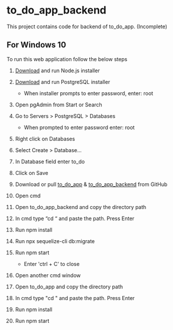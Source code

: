 # to_do_app_backend
This project contains code for backend of to_do_app. (Incomplete)

## For Windows 10
To run this web application follow the below steps

1.	[Download](https://nodejs.org/en/download/) and run Node.js installer

2.	[Download](https://www.postgresql.org/download/) and run PostgreSQL installer
      
      - When installer prompts to enter password, enter: root
      
3.	Open pgAdmin from Start or Search
4.	Go to Servers > PostgreSQL > Databases
            
      - When prompted to enter password enter: root
      
5.	Right click on Databases
6.	Select Create > Database…
7.	In Database field enter to_do
8.	Click on Save
9.	Download or pull [to_do_app](https://github.com/samikhalid22/to_do_app) & [to_do_app_backend](https://github.com/samikhalid22/to_do_app_backend) from GitHub
10.	Open cmd 
11.	Open to_do_app_backend and copy the directory path
12.	In cmd type “cd “ and paste the path. Press Enter
13.	Run npm install
14.	Run npx sequelize-cli db:migrate
15.	Run npm start
            
      - Enter 'ctrl + C' to close
            
16.	Open another cmd window
17.	Open to_do_app and copy the directory path
18.	In cmd type "cd " and paste the path. Press Enter
19.	Run npm install
20.	Run npm start
